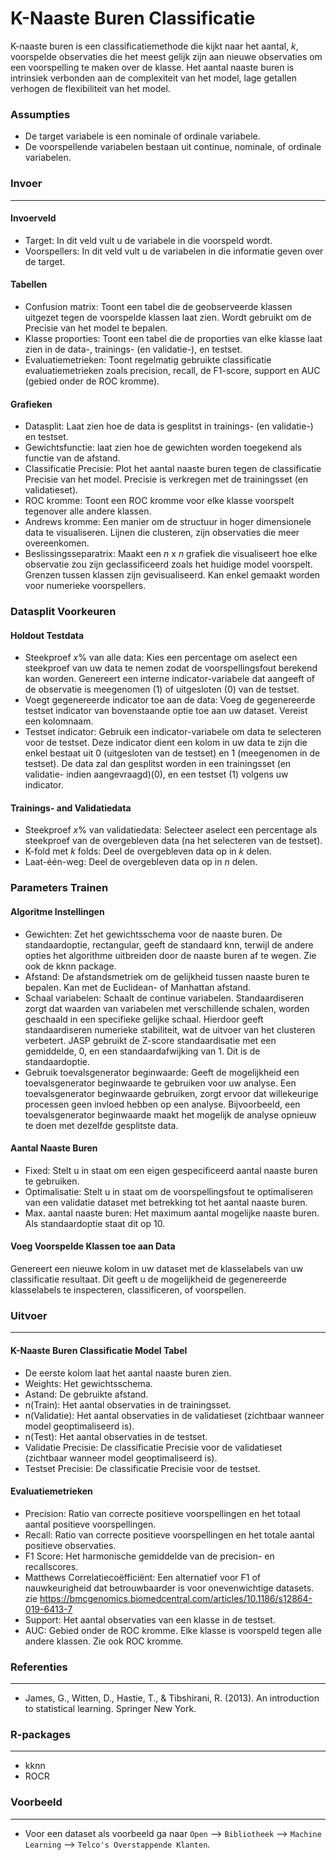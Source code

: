 K-Naaste Buren Classificatie
==========================

K-naaste buren is een classificatiemethode die kijkt naar het aantal, *k*, voorspelde observaties die het meest gelijk zijn aan nieuwe observaties om een voorspelling te maken over de klasse. Het aantal naaste buren is intrinsiek verbonden aan de complexiteit van het model, lage getallen verhogen de flexibiliteit van het model.

### Assumpties
- De target variabele is een nominale of ordinale variabele.
- De voorspellende variabelen bestaan uit continue, nominale, of ordinale variabelen.

### Invoer 
-------
#### Invoerveld 
- Target: In dit veld vult u de variabele in die voorspeld wordt. 
- Voorspellers: In dit veld vult u de variabelen in die informatie geven over de target. 

#### Tabellen  
- Confusion matrix: Toont een tabel die de geobserveerde klassen uitgezet tegen de voorspelde klassen laat zien. Wordt gebruikt om de Precisie van het model te bepalen.
- Klasse proporties: Toont een tabel die de proporties van elke klasse laat zien in de data-, trainings- (en validatie-), en testset.
- Evaluatiemetrieken: Toont regelmatig gebruikte classificatie evaluatiemetrieken zoals precision, recall, de F1-score, support en AUC (gebied onder de ROC kromme).

#### Grafieken
- Datasplit: Laat zien hoe de data is gesplitst in trainings- (en validatie-) en testset.
- Gewichtsfunctie: laat zien hoe de gewichten worden toegekend als functie van de afstand.
- Classificatie Precisie: Plot het aantal naaste buren tegen de classificatie Precisie van het model. Precisie is verkregen met de trainingsset (en validatieset).
- ROC kromme: Toont een ROC kromme voor elke klasse voorspelt tegenover alle andere klassen.
- Andrews kromme: Een manier om de structuur in hoger dimensionele data te visualiseren. Lijnen die clusteren, zijn observaties die meer overeenkomen. 
- Beslissingsseparatrix: Maakt een *n* x *n* grafiek die visualiseert hoe elke observatie zou zijn geclassificeerd zoals het huidige model voorspelt. Grenzen tussen klassen zijn gevisualiseerd. Kan enkel gemaakt worden voor numerieke voorspellers.

### Datasplit Voorkeuren
#### Holdout Testdata
- Steekproef *x*% van alle data: Kies een percentage om aselect een steekproef van uw data te nemen zodat de voorspellingsfout berekend kan worden. Genereert een interne indicator-variabele dat aangeeft of de observatie is meegenomen (1) of uitgesloten (0) van de testset.
- Voegt gegenereerde indicator toe aan de data: Voeg de gegenereerde testset indicator van bovenstaande optie toe aan uw dataset. Vereist een kolomnaam.
- Testset indicator: Gebruik een indicator-variabele om data te selecteren voor de testset. Deze indicator dient een kolom in uw data te zijn die enkel bestaat uit 0 (uitgesloten van de testset) en 1 (meegenomen in de testset). De data zal dan gesplitst worden in een trainingsset (en validatie- indien aangevraagd)(0), en een testset (1) volgens uw indicator.

#### Trainings- and Validatiedata
- Steekproef *x*% van validatiedata: Selecteer aselect een percentage als steekproef van de overgebleven data (na het selecteren van de testset).
- K-fold met *k* folds: Deel de overgebleven data op in *k* delen.
- Laat-één-weg: Deel de overgebleven data op in *n* delen.

### Parameters Trainen
#### Algoritme Instellingen
- Gewichten: Zet het gewichtsschema voor de naaste buren. De standaardoptie, rectangular, geeft de standaard knn, terwijl de andere opties het algorithme uitbreiden door de naaste buren af te wegen. Zie ook de kknn package.
- Afstand: De afstandsmetriek om de gelijkheid tussen naaste buren te bepalen. Kan met de Euclidean- of Manhattan afstand.
- Schaal variabelen: Schaalt de continue variabelen. Standaardiseren zorgt dat waarden van variabelen met verschillende schalen, worden geschaald in een specifieke gelijke schaal. Hierdoor geeft standaardiseren numerieke stabiliteit, wat de uitvoer van het clusteren verbetert. JASP gebruikt de Z-score standaardisatie met een gemiddelde, 0, en een standaardafwijking van 1. Dit is de standaardoptie.
- Gebruik toevalsgenerator beginwaarde: Geeft de mogelijkheid een toevalsgenerator beginwaarde te gebruiken voor uw analyse. Een toevalsgenerator beginwaarde gebruiken, zorgt ervoor dat willekeurige processen geen invloed hebben op een analyse. Bijvoorbeeld, een toevalsgenerator beginwaarde maakt het mogelijk de analyse opnieuw te doen met dezelfde gesplitste data.

#### Aantal Naaste Buren
- Fixed: Stelt u in staat om een eigen gespecificeerd aantal naaste buren te gebruiken. 
- Optimalisatie: Stelt u in staat om de voorspellingsfout te optimaliseren van een validatie dataset met betrekking tot het aantal naaste buren. 
- Max. aantal naaste buren: Het maximum aantal mogelijke naaste buren. Als standaardoptie staat dit op 10.

#### Voeg Voorspelde Klassen toe aan Data
Genereert een nieuwe kolom in uw dataset met de klasselabels van uw classificatie resultaat. Dit geeft u de mogelijkheid de gegenereerde klasselabels te inspecteren, classificeren, of voorspellen.

### Uitvoer
-------

#### K-Naaste Buren Classificatie Model Tabel
- De eerste kolom laat het aantal naaste buren zien.
- Weights: Het gewichtsschema.
- Astand: De gebruikte afstand.
- n(Train): Het aantal observaties in de trainingsset.
- n(Validatie): Het aantal observaties in de validatieset (zichtbaar wanneer model geoptimaliseerd is).
- n(Test): Het aantal observaties in de testset.
- Validatie Precisie: De classificatie Precisie voor de validatieset (zichtbaar wanneer model geoptimaliseerd is).
- Testset Precisie: De classificatie Precisie voor de testset.

#### Evaluatiemetrieken
- Precision: Ratio van correcte positieve voorspellingen en het totaal aantal positieve voorspellingen.
- Recall: Ratio van correcte positieve voorspellingen en het totale aantal positieve observaties.
- F1 Score: Het harmonische gemiddelde van de precision- en recallscores.
- Matthews Correlatiecoëfficiënt: Een alternatief voor F1 of nauwkeurigheid dat betrouwbaarder is voor onevenwichtige datasets.
	zie https://bmcgenomics.biomedcentral.com/articles/10.1186/s12864-019-6413-7
- Support: Het aantal observaties van een klasse in de testset.
- AUC: Gebied onder de ROC kromme. Elke klasse is voorspeld tegen alle andere klassen. Zie ook ROC kromme.

### Referenties
-------
- James, G., Witten, D., Hastie, T., & Tibshirani, R. (2013). An introduction to statistical learning. Springer New York.

### R-packages 
--- 
- kknn
- ROCR

### Voorbeeld 
---
- Voor een dataset als voorbeeld ga naar `Open` --> `Bibliotheek` --> `Machine Learning` --> `Telco's Overstappende Klanten`.
